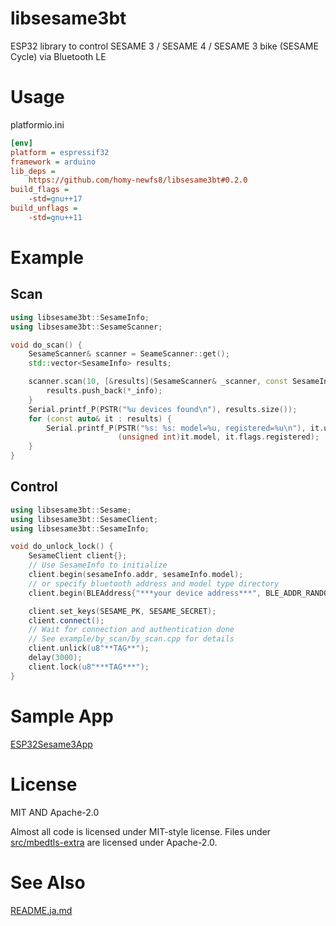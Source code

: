 # libsesame3bt
ESP32 library to control SESAME 3 / SESAME 4 / SESAME 3 bike (SESAME Cycle) via Bluetooth LE

# Usage
platformio.ini
```ini
[env]
platform = espressif32
framework = arduino
lib_deps =
	https://github.com/homy-newfs8/libsesame3bt#0.2.0
build_flags =
	-std=gnu++17
build_unflags =
	-std=gnu++11
````

# Example
## Scan
```C++
using libsesame3bt::SesameInfo;
using libsesame3bt::SesameScanner;

void do_scan() {
	SesameScanner& scanner = SeameScanner::get();
	std::vector<SesameInfo> results;

	scanner.scan(10, [&results](SesameScanner& _scanner, const SesameInfo* _info)) {
		results.push_back(*_info);
	}
	Serial.printf_P(PSTR("%u devices found\n"), results.size());
	for (const auto& it : results) {
		Serial.printf_P(PSTR("%s: %s: model=%u, registered=%u\n"), it.uuid.toString().c_str(), it.address.toString().c_str(),
		                (unsigned int)it.model, it.flags.registered);
	}
}

```

## Control
```C++
using libsesame3bt::Sesame;
using libsesame3bt::SesameClient;
using libsesame3bt::SesameInfo;

void do_unlock_lock() {
	SesameClient client{};
	// Use SesameInfo to initialize
	client.begin(sesameInfo.addr, sesameInfo.model);
	// or specify bluetooth address and model type directory
	client.begin(BLEAddress{"***your device address***", BLE_ADDR_RANDOM}, Sesame::model_t::sesame_3);

	client.set_keys(SESAME_PK, SESAME_SECRET);
	client.connect();
	// Wait for connection and authentication done
	// See example/by_scan/by_scan.cpp for details
	client.unlick(u8"**TAG**");
	delay(3000);
	client.lock(u8"***TAG***");
}
```
# Sample App
[ESP32Sesame3App](http://github.com/homy-newfs8/ESP32Sesame3App)

# License
MIT AND Apache-2.0

Almost all code is licensed under MIT-style license. Files under [src/mbedtls-extra](src/mbedtls-extra) are licensed under Apache-2.0.

# See Also
[README.ja.md](README.ja.md)
